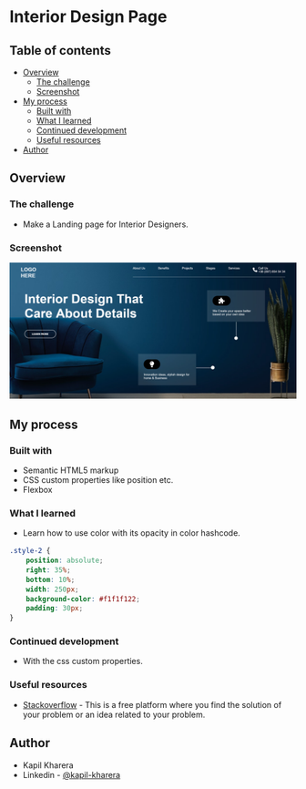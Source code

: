 # Interior Design Page

## Table of contents

  - [Overview](#overview)
    - [The challenge](#the-challenge)
    - [Screenshot](#screenshot)
  - [My process](#my-process)
    - [Built with](#built-with)
    - [What I learned](#what-i-learned)
    - [Continued development](#continued-development)
    - [Useful resources](#useful-resources)
  - [Author](#author)


## Overview

### The challenge

- Make a Landing page for Interior Designers.

### Screenshot

![](./Screenshot-Project-10.png)


## My process

### Built with

- Semantic HTML5 markup
- CSS custom properties like position etc.
- Flexbox

### What I learned

- Learn how to use color with its opacity in color hashcode.
  
```css
.style-2 {
    position: absolute;
    right: 35%;
    bottom: 10%;
    width: 250px;
    background-color: #f1f1f122;
    padding: 30px;
}

```



### Continued development

- With the css custom properties.

### Useful resources

- [Stackoverflow](https://stackoverflow.com/) - This is a free platform where you find the solution of your problem or an idea related to your problem.


## Author

- Kapil Kharera
- Linkedin - [@kapil-kharera](https://www.linkedin.com/in/kapil-kharera-191b83245/)

